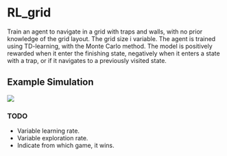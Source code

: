 # RL_grid

Train an agent to navigate in a grid with traps and walls, with no prior knowledge of the grid layout. The grid size i variable. The agent is trained using TD-learning,
with the Monte Carlo method. The model is positively rewarded when it enter the finishing state, negatively when it enters a
state with a trap, or if it navigates to a previously visited state.

## Example Simulation

![](new_plot.gif)

### TODO

- Variable learning rate.
- Variable exploration rate.
- Indicate from which game, it wins.
